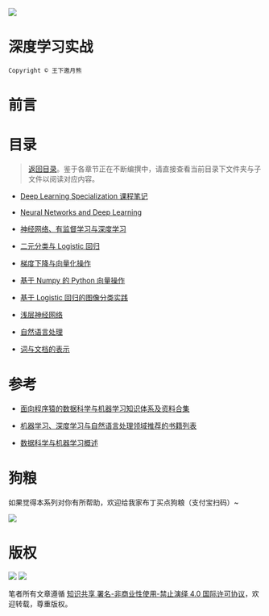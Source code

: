 ![](https://coding.net/u/hoteam/p/Cache/git/raw/master/2017/8/1/Deep-learningheader.jpg)

# 深度学习实战

`Copyright © 王下邀月熊`

# 前言

# 目录

> [返回目录](https://parg.co/bjz)。鉴于各章节正在不断编撰中，请直接查看当前目录下文件夹与子文件以阅读对应内容。

* [Deep Learning Specialization 课程笔记](https://www.coursera.org/specializations/deep-learning)

* [Neural Networks and Deep Learning]()

- [神经网络、有监督学习与深度学习]()

- [二元分类与 Logistic 回归]()

- [梯度下降与向量化操作]()

- [基于 Numpy 的 Python 向量操作]()

- [基于 Logistic 回归的图像分类实践]()

- [浅层神经网络]()

* [自然语言处理]()

* [词与文档的表示]()

# 参考

* [面向程序猿的数据科学与机器学习知识体系及资料合集](https://github.com/wxyyxc1992/DataScience-And-MachineLearning-Handbook-For-Coders/blob/master/DataScienceAI-Links.md)

* [机器学习、深度学习与自然语言处理领域推荐的书籍列表](https://zhuanlan.zhihu.com/p/25612011)

* [数据科学与机器学习概述](https://github.com/wxyyxc1992/DataScience-And-MachineLearning-Handbook-For-Coders/blob/master/DataScienceAI.md)

# 狗粮

如果觉得本系列对你有所帮助，欢迎给我家布丁买点狗粮（支付宝扫码）~

![](https://github.com/wxyyxc1992/OSS/blob/master/2017/8/1/Buding.jpg?raw=true)

# 版权

![](https://parg.co/bDY) ![](https://parg.co/bDm)

笔者所有文章遵循 [知识共享 署名-非商业性使用-禁止演绎 4.0 国际许可协议](https://creativecommons.org/licenses/by-nc-nd/4.0/deed.zh)，欢迎转载，尊重版权。
